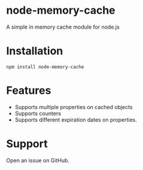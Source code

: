# node-memory-cache

A simple in memory cache module for node.js

# Installation

`npm install node-memory-cache`

# Features

* Supports multiple properties on cached objects
* Supports counters
* Supports different expiration dates on properties.

# Support

Open an issue on GitHub.
